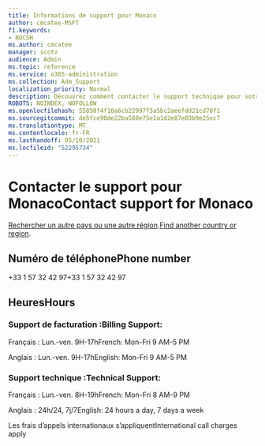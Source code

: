 ```yaml
---
title: Informations de support pour Monaco
author: cmcatee-MSFT
f1.keywords:
- NOCSH
ms.author: cmcatee
manager: scotv
audience: Admin
ms.topic: reference
ms.service: o365-administration
ms.collection: Adm_Support
localization_priority: Normal
description: Découvrez comment contacter le support technique pour votre pays ou région.
ROBOTS: NOINDEX, NOFOLLOW
ms.openlocfilehash: 55850f4f10a6cb22997f3a5bc2aeefdd21cd70f1
ms.sourcegitcommit: de5fce90de22ba588e75e1a1d2e87e03b9e25ec7
ms.translationtype: MT
ms.contentlocale: fr-FR
ms.lasthandoff: 05/10/2021
ms.locfileid: "52295734"
---
```

# <a name="contact-support-for-monaco"></a><span data-ttu-id="a9a36-103">Contacter le support pour Monaco</span><span class="sxs-lookup"><span data-stu-id="a9a36-103">Contact support for Monaco</span></span>

<span data-ttu-id="a9a36-104">[Rechercher un autre pays ou une autre région](../../business-video/get-help-support.md).</span><span class="sxs-lookup"><span data-stu-id="a9a36-104">[Find another country or region](../../business-video/get-help-support.md).</span></span>

## <a name="phone-number"></a><span data-ttu-id="a9a36-105">Numéro de téléphone</span><span class="sxs-lookup"><span data-stu-id="a9a36-105">Phone number</span></span>
<span data-ttu-id="a9a36-106">+33 1 57 32 42 97</span><span class="sxs-lookup"><span data-stu-id="a9a36-106">+33 1 57 32 42 97</span></span>

## <a name="hours"></a><span data-ttu-id="a9a36-107">Heures</span><span class="sxs-lookup"><span data-stu-id="a9a36-107">Hours</span></span>
### <a name="billing-support"></a><span data-ttu-id="a9a36-108">Support de facturation :</span><span class="sxs-lookup"><span data-stu-id="a9a36-108">Billing Support:</span></span>

<span data-ttu-id="a9a36-109">Français : Lun.-ven. 9H-17h</span><span class="sxs-lookup"><span data-stu-id="a9a36-109">French: Mon-Fri 9 AM-5 PM</span></span>

<span data-ttu-id="a9a36-110">Anglais : Lun.-ven. 9H-17h</span><span class="sxs-lookup"><span data-stu-id="a9a36-110">English: Mon-Fri 9 AM-5 PM</span></span>

### <a name="technical-support"></a><span data-ttu-id="a9a36-111">Support technique :</span><span class="sxs-lookup"><span data-stu-id="a9a36-111">Technical Support:</span></span>

<span data-ttu-id="a9a36-112">Français : Lun.-ven. 8H-19h</span><span class="sxs-lookup"><span data-stu-id="a9a36-112">French: Mon-Fri 8 AM-9 PM</span></span>

<span data-ttu-id="a9a36-113">Anglais : 24h/24, 7j/7</span><span class="sxs-lookup"><span data-stu-id="a9a36-113">English: 24 hours a day, 7 days a week</span></span>

<span data-ttu-id="a9a36-114">Les frais d’appels internationaux s’appliquent</span><span class="sxs-lookup"><span data-stu-id="a9a36-114">International call charges apply</span></span>

